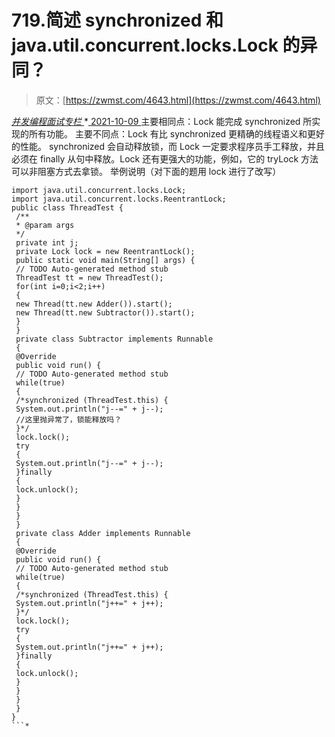 <!--yml
category: 未分类
date: 0001-01-01 00:00:00
--->

# 719.简述 synchronized 和 java.util.concurrent.locks.Lock 的异同？

> 原文：[https://zwmst.com/4643.html](https://zwmst.com/4643.html)

   [ *并发编程面试专栏* ](https://zwmst.com/%e5%b9%b6%e5%8f%91%e7%bc%96%e7%a8%8b%e9%9d%a2%e8%af%95%e4%b8%93%e6%a0%8f)*[ <time datetime="2021-10-10T00:40:21+08:00"> 2021-10-09 </time> ](https://zwmst.com/4643.html)  主要相同点：Lock 能完成 synchronized 所实现的所有功能。
主要不同点：Lock 有比 synchronized 更精确的线程语义和更好的性能。
synchronized 会自动释放锁，而 Lock 一定要求程序员手工释放，并且必须在 finally 从句中释放。Lock 还有更强大的功能，例如，它的 tryLock 方法可以非阻塞方式去拿锁。
举例说明（对下面的题用 lock 进行了改写）

```
import java.util.concurrent.locks.Lock;
import java.util.concurrent.locks.ReentrantLock;
public class ThreadTest {
 /**
 * @param args
 */
 private int j;
 private Lock lock = new ReentrantLock();
 public static void main(String[] args) {
 // TODO Auto-generated method stub
 ThreadTest tt = new ThreadTest();
 for(int i=0;i<2;i++)
 {
 new Thread(tt.new Adder()).start();
 new Thread(tt.new Subtractor()).start();
 }
 }
 private class Subtractor implements Runnable
 {
 @Override
 public void run() {
 // TODO Auto-generated method stub
 while(true)
 {
 /*synchronized (ThreadTest.this) { 
 System.out.println("j--=" + j--);
 //这里抛异常了，锁能释放吗？
 }*/
 lock.lock();
 try
 {
 System.out.println("j--=" + j--);
 }finally
 {
 lock.unlock();
 }
 }
 }
 }
 private class Adder implements Runnable
 {
 @Override
 public void run() {
 // TODO Auto-generated method stub
 while(true)
 {
 /*synchronized (ThreadTest.this) {
 System.out.println("j++=" + j++); 
 }*/
 lock.lock();
 try
 {
 System.out.println("j++=" + j++);
 }finally
 {
 lock.unlock();
 } 
 } 
 }
 }
}
```*
